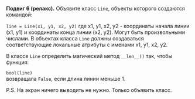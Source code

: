**Подвиг 6 (релакс).** Объявите класс `Line`, объекты которого создаются командой:

`line = Line(x1, y1, x2, y2)`
где x1, y1, x2, y2 - координаты начала линии (x1, y1) и координаты конца линии (x2, y2). Могут быть произвольными числами.
В объектах класса `Line` должны создаваться соответствующие локальные атрибуты с именами x1, y1, x2, y2.

В классе `Line` определить магический метод `__len__()` так, чтобы функция:

`bool(line)` \
возвращала `False`, если длина линии меньше 1.

P.S. На экран ничего выводить не нужно. Только объявить класс.